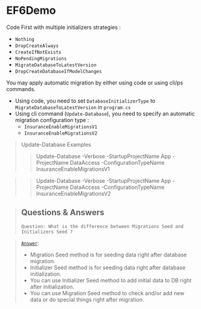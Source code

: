 # EF6Demo
Code First with multiple initializers strategies :
- `Nothing`
- `DropCreateAlways`
- `CreateIfNotExists`
- `NoPendingMigrations`
- `MigrateDatabaseToLatestVersion`
- `DropCreateDatabaseIfModelChanges`

You may apply automatic migration by either using code or using cli/ps commands.
- Using code, you need to set `DatabaseInitializerType` to `MigrateDatabaseToLatestVersion` in `program.cs`
- Using cli command (`Update-Database`), you need to specify an automatic migration configuration type :
  - `InsuranceEnableMigrationsV1`
  - `InsuranceEnableMigrationsV2`

> Update-Database Examples
>> Update-Database -Verbose -StartupProjectName App -ProjectName DataAccess -ConfigurationTypeName InsuranceEnableMigrationsV1

>> Update-Database -Verbose -StartupProjectName App -ProjectName DataAccess -ConfigurationTypeName InsuranceEnableMigrationsV2

> ## Questions & Answers
> `Question: What is the difference between Migrations Seed and Initializers Seed ?`

> [`Answer`](https://stackoverflow.com/questions/35241585/entity-framework-what-is-the-difference-between-migrations-seed-and-contextiniti):
> - Migration Seed method is for seeding data right after database migration.
> - Initializer Seed method is for seeding data right after database initialization.
> - You can use Initializer Seed method to add initial data to DB right after initialization.
> - You can use Migration Seed method to check and/or add new data or do special things right after migration.
